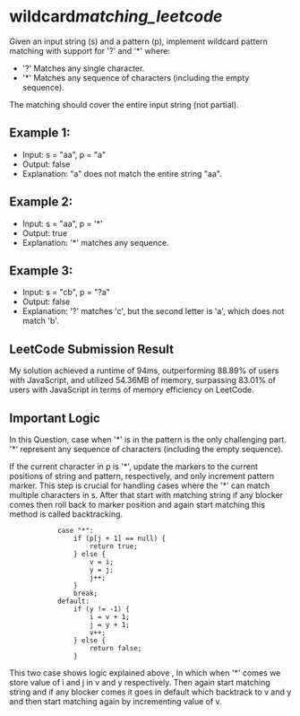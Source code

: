 # wildcard*matching_leetcode*

Given an input string (s) and a pattern (p), implement wildcard pattern matching with support for '?' and '\*' where:

- '?' Matches any single character.
- '\*' Matches any sequence of characters (including the empty sequence).

The matching should cover the entire input string (not partial).

## Example 1:

- Input: s = "aa", p = "a"
- Output: false
- Explanation: "a" does not match the entire string "aa".

## Example 2:

- Input: s = "aa", p = '\*'
- Output: true
- Explanation: '\*' matches any sequence.

## Example 3:

- Input: s = "cb", p = "?a"
- Output: false
- Explanation: '?' matches 'c', but the second letter is 'a', which does not match 'b'.

## LeetCode Submission Result

My solution achieved a runtime of 94ms, outperforming 88.89% of users with JavaScript, and utilized 54.36MB of memory, surpassing 83.01% of users with JavaScript in terms of memory efficiency on LeetCode.

## Important Logic

In this Question, case when '\*' is in the pattern is the only challenging part.
'\*' represent any sequence of characters (including the empty sequence).

If the current character in p is '\*', update the markers to the current positions of string and pattern, respectively, and only increment pattern marker. This step is crucial for handling cases where the '\*' can match multiple characters in s. After that start with matching string if any blocker comes then roll back to marker position and again start matching this method is called backtracking.

```
            case "*":
                if (p[j + 1] == null) {
                    return true;
                } else {
                    v = i;
                    y = j;
                    j++;
                }
                break;
            default:
                if (y != -1) {
                    i = v + 1;
                    j = y + 1;
                    v++;
                } else {
                    return false;
                }
```


This two case shows logic explained above ,
In which when '\*' comes we store value of i and j in v and y respectively. Then again start matching string and if any blocker comes it goes in default which backtrack to v and y and then start matching again by incrementing value of v.